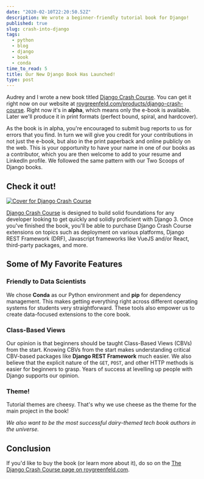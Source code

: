 ```yaml
---
date: "2020-02-10T22:20:50.52Z"
description: We wrote a beginner-friendly tutorial book for Django!
published: true
slug: crash-into-django
tags:
  - python
  - blog
  - django
  - book
  - conda
time_to_read: 5
title: Our New Django Book Has Launched!
type: post
---
```


Audrey and I wrote a new book titled [Django Crash Course](https://roygreenfeld.com/products/django-crash-course). You can get it right now on our website at [roygreenfeld.com/products/django-crash-course](https://roygreenfeld.com/products/django-crash-course). Right now it's in **alpha**, which means only the e-book is available. Later we'll produce it in print formats (perfect bound, spiral, and hardcover).

As the book is in alpha, you're encouraged to submit bug reports to us for errors that you find. In turn we will give you credit for your contributions in not just the e-book, but also in the print paperback and online publicly on the web. This is your opportunity to have your name in one of our books as a contributor, which you are then welcome to add to your resume and LinkedIn profile. We followed the same pattern with our Two Scoops of Django books.

## Check it out!

[![Cover for Django Crash Course](https://daniel.roygreenfeld.com/images/Django_Crash_Course_3_E-Book_Download_740x.jpg)](https://roygreenfeld.com/products/django-crash-course)



[Django Crash Course](https://roygreenfeld.com/products/django-crash-course) is designed to build solid foundations for any developer looking to get quickly and solidly proficient with Django 3. Once you've finished the book, you'll be able to purchase Django Crash Course extensions on topics such as deployment on various platforms, Django REST Framework (DRF), Javascript frameworks like VueJS and/or React, third-party packages, and more. 

## Some of My Favorite Features

### Friendly to Data Scientists

We chose **Conda** as our Python environment and **pip** for dependency management. This makes getting everything right across different operating systems for students very straightforward.  These tools also empower us to create data-focused extensions to the core book.

### Class-Based Views

Our opinion is that beginners should be taught Class-Based Views (CBVs) from the start. Knowing CBVs from the start makes understanding critical CBV-based packages like **Django REST Framework** much easier. We also believe that the explicit nature of the `GET`, `POST`, and other HTTP methods is easier for beginners to grasp. Years of success at levelling up people with Django supports our opinion.

### Theme!

Tutorial themes are cheesy. That's why we use cheese as the theme for the main project in the book!

_We also want to be the most successful dairy-themed tech book authors in the universe._


## Conclusion

If you'd like to buy the book (or learn more about it), do so on the [The Django Crash Course page on roygreenfeld.com](https://roygreenfeld.com/products/django-crash-course).